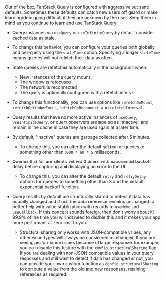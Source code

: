 Out of the box, TanStack Query is configured with aggressive but sane defaults. Sometimes these defaults can catch new users off guard or make learning/debugging difficult if they are unknown by the user. Keep them in mind as you continue to learn and use TanStack Query:

- Query instances via `useQuery` or `useInfiniteQuery` by default consider cached data as stale.

- To change this behavior, you can configure your queries both globally and per-query using the `staleTime` option. Specifying a longer `staleTime` means queries will not refetch their data as often.

- Stale queries are refetched automatically in the background when:
  - New instances of the query mount
  - The window is refocused
  - The network is reconnected
  - The query is optionally configured with a refetch interval

- To change this functionality, you can use options like `refetchOnMount`, `refetchOnWindowFocus`, `refetchOnReconnect`, and `refetchInterval`.

- Query results that have no more active instances of `useQuery`, `useInfiniteQuery`, or query observers are labeled as "inactive" and remain in the cache in case they are used again at a later time.

- By default, "inactive" queries are garbage collected after 5 minutes.
  - To change this, you can alter the default `gcTime` for queries to something other than `1000 * 60 * 5` milliseconds.

- Queries that fail are silently retried 3 times, with exponential backoff delay before capturing and displaying an error to the UI.
  - To change this, you can alter the default `retry` and `retryDelay` options for queries to something other than 3 and the default exponential backoff function.

- Query results by default are structurally shared to detect if data has actually changed and if not, the data reference remains unchanged to better help with value stabilization with regards to `useMemo` and `useCallback`. If this concept sounds foreign, then don't worry about it! 99.9% of the time you will not need to disable this and it makes your app more performant at zero cost to you.
  - Structural sharing only works with JSON-compatible values, any other value types will always be considered as changed. If you are seeing performance issues because of large responses for example, you can disable this feature with the `config.structuralSharing` flag. If you are dealing with non-JSON compatible values in your query responses and still want to detect if data has changed or not, you can provide your own custom function as `config.structuralSharing` to compute a value from the old and new responses, retaining references as required.